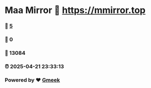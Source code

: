# Maa Mirror :link: https://mmirror.top 
### :page_facing_up: [5](https://mmirror.top/tag.html) 
### :speech_balloon: 0 
### :hibiscus: 13084 
### :alarm_clock: 2025-04-21 23:33:13 
### Powered by :heart: [Gmeek](https://github.com/Meekdai/Gmeek)
